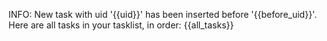 INFO: New task with uid '{{uid}}' has been inserted before '{{before_uid}}'.
Here are all tasks in your tasklist, in order:
{{all_tasks}}
